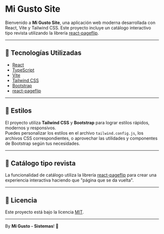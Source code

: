 # Mi Gusto Site

Bienvenido a **Mi Gusto Site**, una aplicación web moderna desarrollada con React, Vite y Tailwind CSS. Este proyecto incluye un catálogo interactivo tipo revista utilizando la librería [react-pageflip](https://www.npmjs.com/package/react-pageflip).

---

## 🚀 Tecnologías Utilizadas

- [React](https://react.dev/)
- [TypeScript](https://www.typescriptlang.org/)
- [Vite](https://vitejs.dev/)
- [Tailwind CSS](https://tailwindcss.com/)
- [Bootstrap](https://getbootstrap.com/)
- [react-pageflip](https://www.npmjs.com/package/react-pageflip)

---

## 🎨 Estilos

El proyecto utiliza **Tailwind CSS** y **Bootstrap** para lograr estilos rápidos, modernos y responsivos.  
Puedes personalizar los estilos en el archivo `tailwind.config.js`, los archivos CSS correspondientes, o aprovechar las utilidades y componentes de Bootstrap según tus necesidades.

---

## 📖 Catálogo tipo revista

La funcionalidad de catálogo utiliza la librería [react-pageflip](https://www.npmjs.com/package/react-pageflip) para crear una experiencia interactiva haciendo que "página que se da vuelta".

---

## 📄 Licencia

Este proyecto está bajo la licencia [MIT](LICENSE).

---

By **Mi Gusto - Sistemas**! 🚀
